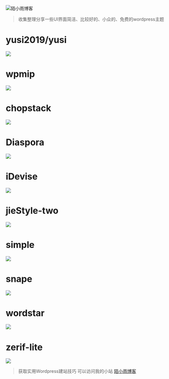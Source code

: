 ![陌小雨博客](./logo.png "陌小雨博客")
> 收集整理分享一些UI界面简洁、比较好的、小众的、免费的wordpress主题

# yusi2019/yusi
![](./yusi/yusi.jpg)
# wpmip
![](./wpmip/wpmip.jpg)
# chopstack
![](./chopstack/chopstack.png)
# Diaspora
![](./Diaspora/Diaspora.jpeg)
# iDevise
![](./iDevise/iDevise.jpg)
# jieStyle-two
![](./jieStyle-two/screenshot.png)
# simple
![](./simple/screenshot.png)
# snape
![](./snape/snape.png)
# wordstar
![](./wordstar/wordstar.jpg)
# zerif-lite
![](./zerif-lite/zerif-lite.jpg)

> 获取实用Wordpress建站技巧 可以访问我的小站 [陌小雨博客](https://dedewp.com)
